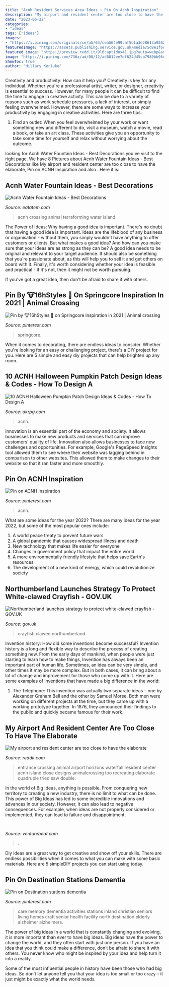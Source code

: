 ```yaml
---
title: "Acnh Resident Services Area Ideas ~ Pin On Acnh Inspiration"
description: "My airport and resident center are too close to have the elaborate"
date: "2023-06-22"
categories:
- "ideas"
tags: ["ideas"]
images:
- "https://i.pinimg.com/originals/ce/a5/64/cea564e99caf5b1a3e28613a9262f316.jpg"
featuredImage: "https://assets.publishing.service.gov.uk/media/5d8e1f6de5274a2fb4da4841/image-2-crayfish-area-conservation-strategy-photo-credit-sound-id.jpg"
featured_image: "https://preview.redd.it/9l6captidnx41.jpg?auto=webp&amp;s=20ec212f56380480283d44ec57b7286edbb303cd"
image: "https://i.pinimg.com/736x/ad/00/12/ad0012ee7df624d45cb7980bb96c5558.jpg"
ShowToc: true
author: "Hillary Kerluke"
---
```



Creativity and productivity: How can it help you?
Creativity is key for any individual. Whether you're a professional artist, writer, or designer, creativity is essential to success. However, for many people it can be difficult to find the time to engage in creative activity. This can be due to a variety of reasons such as work schedule pressures, a lack of interest, or simply feeling overwhelmed. However, there are some ways to increase your productivity by engaging in creative activities. Here are three tips: 
1. Find an outlet: When you feel overwhelmed by your work or want something new and different to do, visit a museum, watch a movie, read a book, or take an art class. These activities give you an opportunity to take some time for yourself and relax without worrying about the outcome.


	

		
looking for Acnh Water Fountain Ideas - Best Decorations you've visit to the right page. We have 8 Pictures about Acnh Water Fountain Ideas - Best Decorations like My airport and resident center are too close to have the elaborate, Pin on ACNH Inspiration and also . Here it is:
		
    
## Acnh Water Fountain Ideas - Best Decorations

<img loading=lazy src="https://static1.gamerantimages.com/wordpress/wp-content/uploads/2020/04/ACNH-Terraforming-Feature.jpg" onerror="this.onerror=null;this.src='https://tse1.mm.bing.net/th?id=OIP.amzjckUF1hizxnXJPGtGDAHaDt&amp;pid=15.1';" alt="Acnh Water Fountain Ideas - Best Decorations">

_Source: eatatem.com_

>acnh crossing animal terraforming water island. 

	

The Power of Ideas: Why having a good idea is important.
There's no doubt that having a good idea is important. Ideas are the lifeblood of any business or organisation - without them, you simply wouldn't have anything to offer customers or clients. But what makes a good idea? And how can you make sure that your ideas are as strong as they can be?
A good idea needs to be original and relevant to your target audience. It should also be something that you're passionate about, as this will help you to sell it and get others on board with it. Finally, it's worth considering whether your idea is feasible and practical - if it's not, then it might not be worth pursuing.

If you've got a great idea, then don't be afraid to share it with others.

    
## Pin By 🐮16hStyles 🌱 On Springcore Inspiration In 2021 | Animal Crossing

<img loading=lazy src="https://i.pinimg.com/originals/f4/eb/6e/f4eb6e28f42bc3dcfce2b3f025cda412.jpg" onerror="this.onerror=null;this.src='https://tse1.mm.bing.net/th?id=OIP.2pWi0VawtsJZqGuxNQsLAgHaFL&amp;pid=15.1';" alt="Pin by 🐮16hStyles 🌱 on Springcore inspiration in 2021 | Animal crossing">

_Source: pinterest.com_

>springcore. 

	

When it comes to decorating, there are endless ideas to consider. Whether you're looking for an easy or challenging project, there's a DIY project for you. Here are 5 simple and easy diy projects that can help brighten up any room.

    
## 10 ACNH Halloween Pumpkin Patch Design Ideas &amp; Codes - How To Design A

<img loading=lazy src="https://www.akrpg.com/upload/20201029/6373958125097429969007796.png" onerror="this.onerror=null;this.src='https://tse4.mm.bing.net/th?id=OIP.bZAQqTgjKb_zmz-SIJMBVAHaEU&amp;pid=15.1';" alt="10 ACNH Halloween Pumpkin Patch Design Ideas &amp; Codes - How To Design A">

_Source: akrpg.com_

>acnh. 

	

Innovation is an essential part of the economy and society. It allows businesses to make new products and services that can improve customers' quality of life. Innovation also allows businesses to face new challenges and opportunities. For example, Google's PageSpeed Insights tool allowed them to see where their website was lagging behind in comparison to other websites. This allowed them to make changes to their website so that it ran faster and more smoothly.

    
## Pin On ACNH Inspiration

<img loading=lazy src="https://i.pinimg.com/736x/ad/00/12/ad0012ee7df624d45cb7980bb96c5558.jpg" onerror="this.onerror=null;this.src='https://tse2.mm.bing.net/th?id=OIP.dIJIZR43hLO9R9Tf-TFqgAHaFH&amp;pid=15.1';" alt="Pin on ACNH Inspiration">

_Source: pinterest.com_

>acnh. 

	

What are some ideas for the year 2022?
There are many ideas for the year 2022, but some of the most popular ones include: 
1. A world peace treaty to prevent future wars 
2. A global pandemic that causes widespread illness and death 
3. New technology that makes life easier for everyone 
4. Changes in government policy that impact the entire world 
5. A more environmentally friendly lifestyle that helps save Earth's resources 
6. The development of a new kind of energy, which could revolutionize society 

    
## Northumberland Launches Strategy To Protect White-clawed Crayfish - GOV.UK

<img loading=lazy src="https://assets.publishing.service.gov.uk/media/5d8e1f6de5274a2fb4da4841/image-2-crayfish-area-conservation-strategy-photo-credit-sound-id.jpg" onerror="this.onerror=null;this.src='https://tse3.mm.bing.net/th?id=OIP.G7DCudfKddVmq2fY-RPtOgHaE8&amp;pid=15.1';" alt="Northumberland launches strategy to protect white-clawed crayfish - GOV.UK">

_Source: gov.uk_

>crayfish clawed northumberland. 

	

Invention history: How did some inventions become successful?
Invention history is a long and flexible way to describe the process of creating something new. From the early days of mankind, when people were just starting to learn how to make things, Invention has always been an important part of human life. Sometimes, an idea can be very simple, and other times it may be more complex. But in both cases, it can bring about a lot of change and improvement for those who come up with it. Here are some examples of inventions that have made a big difference in the world:
1. The Telephone: This invention was actually two separate ideas – one by Alexander Graham Bell and the other by Samuel Morse. Both men were working on different projects at the time, but they came up with a working prototype together. In 1876, they announced their findings to the public and quickly became famous for their work.


    
## My Airport And Resident Center Are Too Close To Have The Elaborate

<img loading=lazy src="https://preview.redd.it/9l6captidnx41.jpg?auto=webp&amp;s=20ec212f56380480283d44ec57b7286edbb303cd" onerror="this.onerror=null;this.src='https://tse1.mm.bing.net/th?id=OIP.kzPiJ0wesLX6DKTJDnVbvQHaEK&amp;pid=15.1';" alt="My airport and resident center are too close to have the elaborate">

_Source: reddit.com_

>entrance crossing animal airport horizons waterfall resident center acnh island close designs animalcrossing too recreating elaborate quadruple tried saw double. 

	

In the world of Big Ideas, anything is possible. From conquering new territory to creating a new industry, there is no limit to what can be done. This power of Big Ideas has led to some incredible innovations and advances in our society. However, it can also lead to negative consequences. For example, when ideas are not properly considered or implemented, they can lead to failure and disappointment.

    
## 

<img loading=lazy src="https://venturebeat.com/wp-content/uploads/2020/05/simulating-noisy-images-from-real-data.png" onerror="this.onerror=null;this.src='https://tse3.mm.bing.net/th?id=OIP.25A4PrNBE0wIqzlDpd2MGQHaC_&amp;pid=15.1';" alt="">

_Source: venturebeat.com_

>. 

	

Diy ideas are a great way to get creative and show off your skills. There are endless possibilities when it comes to what you can make with some basic materials. Here are 5 simpleDIY projects you can start using today.

    
## Pin On Destination Stations Dementia

<img loading=lazy src="https://i.pinimg.com/originals/ce/a5/64/cea564e99caf5b1a3e28613a9262f316.jpg" onerror="this.onerror=null;this.src='https://tse1.mm.bing.net/th?id=OIP.Bis2nqsq1_8_As93KHh8hAHaLK&amp;pid=15.1';" alt="Pin on Destination stations dementia">

_Source: pinterest.com_

>care memory dementia activities stations inland christian seniors living homes craft senior health facility north destination elderly alzheimer alzheimers. 

	

The power of big ideas
In a world that is constantly changing and evolving, it is more important than ever to have big ideas. Big ideas have the power to change the world, and they often start with just one person.
If you have an idea that you think could make a difference, don’t be afraid to share it with others. You never know who might be inspired by your idea and help turn it into a reality.

Some of the most influential people in history have been those who had big ideas. So don’t let anyone tell you that your idea is too small or too crazy – it just might be exactly what the world needs.

